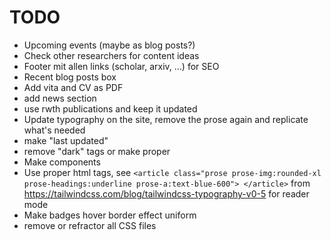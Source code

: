 # TODO

- Upcoming events (maybe as blog posts?)
- Check other researchers for content ideas
- Footer mit allen links (scholar, arxiv, ...) for SEO
- Recent blog posts box
- Add vita and CV as PDF
- add news section
- use rwth publications and keep it updated
- Update typography on the site, remove the prose again and replicate what's needed
- make "last updated"
- remove "dark" tags or make proper
- Make components
- Use proper html tags, see `<article class="prose prose-img:rounded-xl prose-headings:underline prose-a:text-blue-600"> </article>` from https://tailwindcss.com/blog/tailwindcss-typography-v0-5 for reader mode
- Make badges hover border effect uniform
- remove or refractor all CSS files
